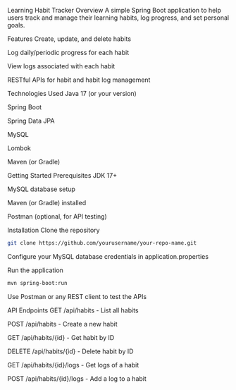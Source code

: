 Learning Habit Tracker
Overview
A simple Spring Boot application to help users track and manage their learning habits, log progress, and set personal goals.

Features
Create, update, and delete habits

Log daily/periodic progress for each habit

View logs associated with each habit

RESTful APIs for habit and habit log management

Technologies Used
Java 17 (or your version)

Spring Boot

Spring Data JPA

MySQL

Lombok

Maven (or Gradle)

Getting Started
Prerequisites
JDK 17+

MySQL database setup

Maven (or Gradle) installed

Postman (optional, for API testing)

Installation
Clone the repository

```bash
git clone https://github.com/yourusername/your-repo-name.git
```

Configure your MySQL database credentials in application.properties

Run the application

```bash
mvn spring-boot:run
```
Use Postman or any REST client to test the APIs

API Endpoints
GET /api/habits - List all habits

POST /api/habits - Create a new habit

GET /api/habits/{id} - Get habit by ID

DELETE /api/habits/{id} - Delete habit by ID

GET /api/habits/{id}/logs - Get logs of a habit

POST /api/habits/{id}/logs - Add a log to a habit

